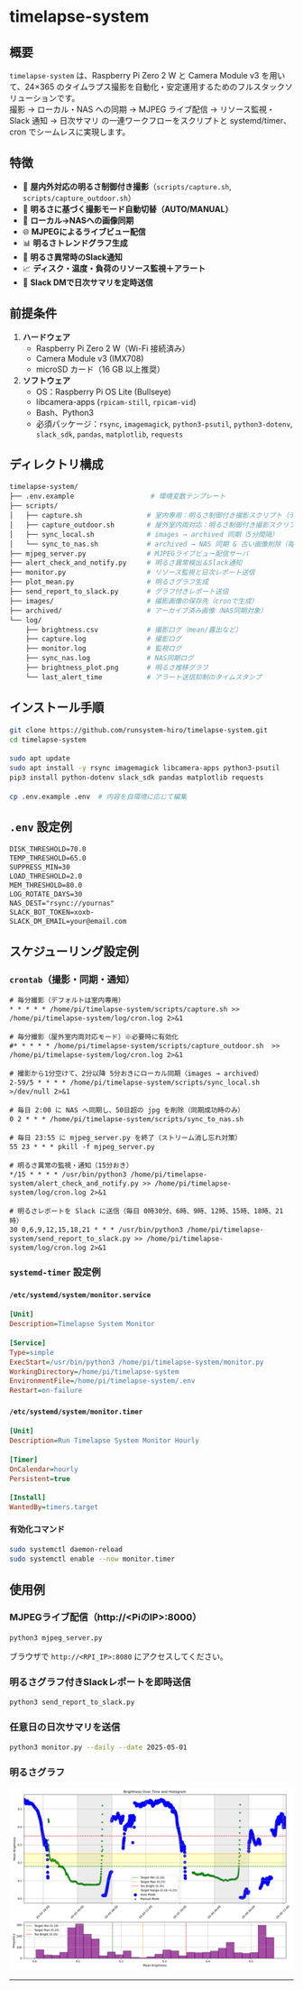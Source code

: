 # timelapse-system

## 概要

`timelapse-system` は、Raspberry Pi Zero 2 W と Camera Module v3 を用いて、24×365 のタイムラプス撮影を自動化・安定運用するためのフルスタックソリューションです。  
撮影 → ローカル・NAS への同期 → MJPEG ライブ配信 → リソース監視・Slack 通知 → 日次サマリ の一連ワークフローをスクリプトと systemd/timer、cron でシームレスに実現します。

## 特徴

- 📸 **屋内外対応の明るさ制御付き撮影**（`scripts/capture.sh`, `scripts/capture_outdoor.sh`）
- 🧠 **明るさに基づく撮影モード自動切替（AUTO/MANUAL）**
- 💾 **ローカル→NASへの画像同期**
- 🌐 **MJPEGによるライブビュー配信**
- 📊 **明るさトレンドグラフ生成**
- 🔔 **明るさ異常時のSlack通知**
- 📈 **ディスク・温度・負荷のリソース監視＋アラート**
- 📨 **Slack DMで日次サマリを定時送信**

## 前提条件

1. **ハードウェア**
   - Raspberry Pi Zero 2 W（Wi-Fi 接続済み）
   - Camera Module v3 (IMX708)
   - microSD カード（16 GB 以上推奨）
2. **ソフトウェア**
   - OS：Raspberry Pi OS Lite (Bullseye)
   - libcamera-apps (`rpicam-still`, `rpicam-vid`)
   - Bash、Python3
   - 必須パッケージ：`rsync`, `imagemagick`, `python3-psutil`, `python3-dotenv`, `slack_sdk`, `pandas`, `matplotlib`, `requests`

## ディレクトリ構成

```bash
timelapse-system/
├── .env.example                   # 環境変数テンプレート
├── scripts/
│   ├── capture.sh                # 室内専用：明るさ制御付き撮影スクリプト（デフォルト）
│   ├── capture_outdoor.sh        # 屋外室内両対応：明るさ制御付き撮影スクリプト（任意）
│   ├── sync_local.sh             # images → archived 同期（5分間隔）
│   └── sync_to_nas.sh            # archived → NAS 同期 & 古い画像削除（毎日）
├── mjpeg_server.py               # MJPEGライブビュー配信サーバ
├── alert_check_and_notify.py     # 明るさ異常検出＆Slack通知
├── monitor.py                    # リソース監視と日次レポート送信
├── plot_mean.py                  # 明るさグラフ生成
├── send_report_to_slack.py       # グラフ付きレポート送信
├── images/                       # 撮影画像の保存先（cronで生成）
├── archived/                     # アーカイブ済み画像（NAS同期対象）
└── log/
    ├── brightness.csv            # 撮影ログ（mean/露出など）
    ├── capture.log               # 撮影ログ
    ├── monitor.log               # 監視ログ
    ├── sync_nas.log              # NAS同期ログ
    ├── brightness_plot.png       # 明るさ推移グラフ
    └── last_alert_time           # アラート送信抑制のタイムスタンプ
```

## インストール手順

```bash
git clone https://github.com/runsystem-hiro/timelapse-system.git
cd timelapse-system

sudo apt update
sudo apt install -y rsync imagemagick libcamera-apps python3-psutil
pip3 install python-dotenv slack_sdk pandas matplotlib requests

cp .env.example .env  # 内容を自環境に応じて編集
```

## `.env` 設定例

```dotenv
DISK_THRESHOLD=70.0
TEMP_THRESHOLD=65.0
SUPPRESS_MIN=30
LOAD_THRESHOLD=2.0
MEM_THRESHOLD=80.0
LOG_ROTATE_DAYS=30
NAS_DEST="rsync://yournas"
SLACK_BOT_TOKEN=xoxb-
SLACK_DM_EMAIL=your@email.com
```

## スケジューリング設定例

### `crontab`（撮影・同期・通知）

```cron
# 毎分撮影（デフォルトは室内専用）
* * * * * /home/pi/timelapse-system/scripts/capture.sh >> /home/pi/timelapse-system/log/cron.log 2>&1

# 毎分撮影（屋外室内両対応モード）※必要時に有効化
#* * * * * /home/pi/timelapse-system/scripts/capture_outdoor.sh  >> /home/pi/timelapse-system/log/cron.log 2>&1

# 撮影から1分空けて、2分以降 5分おきにローカル同期（images → archived）
2-59/5 * * * * /home/pi/timelapse-system/scripts/sync_local.sh >/dev/null 2>&1

# 毎日 2:00 に NAS へ同期し、50日超の jpg を削除（同期成功時のみ）
0 2 * * * /home/pi/timelapse-system/scripts/sync_to_nas.sh

# 毎日 23:55 に mjpeg_server.py を終了（ストリーム消し忘れ対策）
55 23 * * * pkill -f mjpeg_server.py

# 明るさ異常の監視・通知（15分おき）
*/15 * * * * /usr/bin/python3 /home/pi/timelapse-system/alert_check_and_notify.py >> /home/pi/timelapse-system/log/cron.log 2>&1

# 明るさレポートを Slack に送信（毎日 0時30分、6時、9時、12時、15時、18時、21時）
30 0,6,9,12,15,18,21 * * * /usr/bin/python3 /home/pi/timelapse-system/send_report_to_slack.py >> /home/pi/timelapse-system/log/cron.log 2>&1
```

### `systemd-timer` 設定例

#### `/etc/systemd/system/monitor.service`

```ini
[Unit]
Description=Timelapse System Monitor

[Service]
Type=simple
ExecStart=/usr/bin/python3 /home/pi/timelapse-system/monitor.py
WorkingDirectory=/home/pi/timelapse-system
EnvironmentFile=/home/pi/timelapse-system/.env
Restart=on-failure
```

#### `/etc/systemd/system/monitor.timer`

```ini
[Unit]
Description=Run Timelapse System Monitor Hourly

[Timer]
OnCalendar=hourly
Persistent=true

[Install]
WantedBy=timers.target
```

#### 有効化コマンド

```bash
sudo systemctl daemon-reload
sudo systemctl enable --now monitor.timer
```

## 使用例

### MJPEGライブ配信（http://<PiのIP>:8000）

```bash
python3 mjpeg_server.py
```

ブラウザで `http://<RPI_IP>:8080` にアクセスしてください。

### 明るさグラフ付きSlackレポートを即時送信

```bash
python3 send_report_to_slack.py
```

### 任意日の日次サマリを送信

```bash
python3 monitor.py --daily --date 2025-05-01
```

### 明るさグラフ

![brightness_plot.png](./log/brightness_plot.png "brightness_plot.png")

---
